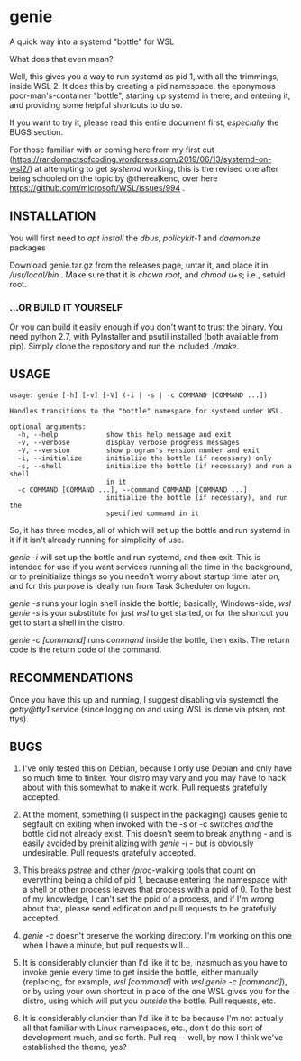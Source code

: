 # genie
A quick way into a systemd "bottle" for WSL

What does that even mean?

Well, this gives you a way to run systemd as pid 1, with all the trimmings, inside WSL 2. It does this by creating a pid namespace, the eponymous poor-man's-container "bottle", starting up systemd in there, and entering it, and providing some helpful shortcuts to do so.

If you want to try it, please read this entire document first, _especially_ the BUGS section.

For those familiar with or coming here from my first cut (https://randomactsofcoding.wordpress.com/2019/06/13/systemd-on-wsl2/) at attempting to get _systemd_ working, this is the revised one after being schooled on the topic by @therealkenc, over here https://github.com/microsoft/WSL/issues/994 .

## INSTALLATION

You will first need to _apt install_ the _dbus_, _policykit-1_ and _daemonize_ packages

Download genie.tar.gz from the releases page, untar it, and place it in _/usr/local/bin_ . Make sure that it is _chown root_, and _chmod u+s_; i.e., setuid root.

### ...OR BUILD IT YOURSELF

Or you can build it easily enough if you don't want to trust the binary. You need python 2.7, with PyInstaller and psutil installed (both available from pip). Simply clone the repository and run the included _./make_.

## USAGE

```
usage: genie [-h] [-v] [-V] (-i | -s | -c COMMAND [COMMAND ...])

Handles transitions to the "bottle" namespace for systemd under WSL.

optional arguments:
  -h, --help            show this help message and exit
  -v, --verbose         display verbose progress messages
  -V, --version         show program's version number and exit
  -i, --initialize      initialize the bottle (if necessary) only
  -s, --shell           initialize the bottle (if necessary) and run a shell
                        in it
  -c COMMAND [COMMAND ...], --command COMMAND [COMMAND ...]
                        initialize the bottle (if necessary), and run the
                        specified command in it
```

So, it has three modes, all of which will set up the bottle and run systemd in it if it isn't already running for simplicity of use.

_genie -i_ will set up the bottle and run systemd, and then exit. This is intended for use if you want services running all the time in the background, or to preinitialize things so you needn't worry about startup time later on, and for this purpose is ideally run from Task Scheduler on logon.

_genie -s_ runs your login shell inside the bottle; basically, Windows-side, _wsl genie -s_ is your substitute for just _wsl_ to get started, or for the shortcut you get to start a shell in the distro.

_genie -c [command]_ runs _command_ inside the bottle, then exits. The return code is the return code of the command.

## RECOMMENDATIONS

Once you have this up and running, I suggest disabling via systemctl the _getty@tty1_ service (since logging on and using WSL is done via ptsen, not ttys).

## BUGS

1. I've only tested this on Debian, because I only use Debian and only have so much time to tinker. Your distro may vary and you may have to hack about with this somewhat to make it work. Pull requests gratefully accepted.

2. At the moment, something (I suspect in the packaging) causes genie to segfault on exiting when invoked with the -s or -c switches _and_ the bottle did not already exist. This doesn't seem to break anything - and is easily avoided by preinitializing with _genie -i_ - but is obviously undesirable. Pull requests gratefully accepted.

3. This breaks _pstree_ and other _/proc_-walking tools that count on everything being a child of pid 1, because entering the namespace with a shell or other process leaves that process with a ppid of 0. To the best of my knowledge, I can't set the ppid of a process, and if I'm wrong about that, please send edification and pull requests to be gratefully accepted.

4. _genie -c_ doesn't preserve the working directory. I'm working on this one when I have a minute, but pull requests will...

5. It is considerably clunkier than I'd like it to be, inasmuch as you have to invoke genie every time to get inside the bottle, either manually (replacing, for example, _wsl [command]_ with _wsl genie -c [command]_), or by using your own shortcut in place of the one WSL gives you for the distro, using which will put you _outside_ the bottle. Pull requests, etc.

6. It is considerably clunkier than I'd like it to be because I'm not actually all that familiar with Linux namespaces, etc., don't do this sort of development much, and so forth. Pull req -- well, by now I think we've established the theme, yes?
